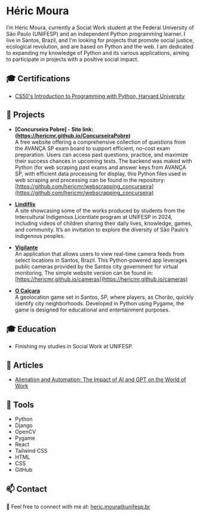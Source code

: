 # Héric Moura

I’m Héric Moura, currently a Social Work student at the Federal University of São Paulo (UNIFESP) and an independent Python programming learner. I live in Santos, Brazil, and I'm looking for projects that promote social justice, ecological revolution, and are based on Python and the web. I am dedicated to expanding my knowledge of Python and its various applications, aiming to participate in projects with a positive social impact.

## 🎓 Certifications

- [CS50's Introduction to Programming with Python, Harvard University](https://cs50.harvard.edu/certificates/9537dc35-e94f-4415-b755-8ccbf17f4540)

## 📂 Projects

- **[Concurseira Pobre] - Site link:(https://hericmr.github.io/ConcurseiraPobre)**  
  A free website offering a comprehensive collection of questions from the AVANÇA SP exam board to support efficient, no-cost exam preparation. Users can access past questions, practice, and maximize their success chances in upcoming tests. The backend was maked with Python (for web scraping past exams and answer keys from AVANÇA SP, with efficient data processing for display, this Python files used in web scraping and processing can be found in the repository: [https://github.com/hericmr/webscrapping_concurseira](https://github.com/hericmr/webscrapping_concurseira)

- **[Lindiflix](https://hericmr.github.io/Lindiflix)**  
  A site showcasing some of the works produced by students from the Intercultural Indigenous Licentiate program at UNIFESP in 2024, including videos of children sharing their daily lives, knowledge, games, and community. It’s an invitation to explore the diversity of São Paulo’s indigenous peoples.

- **[Vigilante](https://github.com/hericmr/El-Vigilante)**  
  An application that allows users to view real-time camera feeds from select locations in Santos, Brazil. This Python-powered app leverages public cameras provided by the Santos city government for virtual monitoring. The simple website version can be found in: [https://hericmr.github.io/cameras](https://hericmr.github.io/cameras)

- **[O Caiçara](https://github.com/hericmr/ocaicara)**  
  A geolocation game set in Santos, SP, where players, as Chorão, quickly identify city neighborhoods. Developed in Python using Pygame, the game is designed for educational and entertainment purposes.


## 🎓 Education

- Finishing my studies in Social Work at UNIFESP.

## 📝 Articles

- [Alienation and Automation: The Impact of AI and GPT on the World of Work](https://contrapoder.net/artigo/alienacao-e-automatizacao-o-impacto-das-ias-e-do-gpt-no-mundo-do-trabalho/)

## 🔧 Tools

- Python
- Django
- OpenCV
- Pygame
- React
- Tailwind CSS
- HTML
- CSS
- GitHub

## 📫 Contact

📧 Feel free to connect with me at: [heric.moura@unifesp.br](mailto:heric.moura@unifesp.br)
